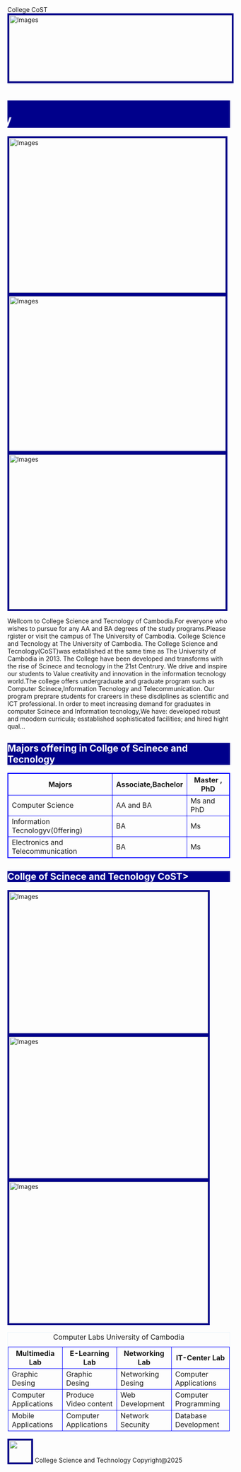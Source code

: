 <!DOCTYPE html>
<html>
<tittle> College CoST </tittle>
    <meta charset="UTF-8">
    <meta name="Viewmport" content="width=device-" width,initial-scale="1.0"> 
    <link href="https://fonts.gogleapis.com/coss2?family=Roboto:wght@400;700&display=swap" rel="stylesheet">
  <link rel="icon" type="image/x-icon" href="images/icon.jpg">
  <link rel="stylesheet" href="styles.css">
  <style>
  img {
     border: 4px solid darkblue;
    }
  </style>
</head>
<body>
<img src="image/banner.jpg" alt="Images" style="width: 1490px;height: 150px;">
<h1 style="color: white;background-color: darkblue;"><marquee behavior="scroll" direction="right" scrollamount="8"><img src="image/cost.jpg" alt="images" style="width: 130px;height: 50px;">ស្វាគមន៍!🌼🪻​ welcome🌻🌞😘 College Science and Tecnology</marquee></h1>
<img src="image/a.jpg" alt="Images" style="width: 490px;height: 350px;">
<img src="image/b.jpg" alt="Images" style="width: 490px;height: 350px;">
<img src="image/c.jpg" alt="Images" style="width: 490px;height: 350px;">
<p>
  Wellcom to College Science and Tecnology of Cambodia.For everyone who wishes to pursue for any AA and BA degrees of the study programs.Please rgister or visit the campus of The University of Cambodia.
  College Science and Tecnology at  The University of Cambodia. The College Science and Tecnology(CoST)was established at the same time as The University of Cambodia in 2013. The College have been developed and transforms with the rise of Scinece and tecnology in the 21st Centrury. We drive and inspire our students to Value creativity and innovation in the information tecnology world.The college offers undergraduate and graduate program such as Computer Scinece,Information Tecnology and Telecommunication. Our program preprare students for crareers in these disdiplines as scientific and ICT professional. In order to meet increasing demand for graduates in computer Scinece and Information tecnology,We have: developed robust and moodern curricula; esstablished sophisticated facilities; and hired hight qual...  
</p>
<h2 style="color: white;background-color: darkblue;">Majors offering in Collge of Scinece and Tecnology </h2>
<head>
      <style>
             table,
             th,
             td {
                 border: 1px solid blue;
             }
      </style>
</head>
 <table style="width: 100%;">
   <tr>
      <th>Majors</th>
      <th>Associate,Bachelor</th>
      <th>Master , PhD</th>
  </tr>
  <tr>
      <td>Computer Science</td>
      <td>AA and BA</td>
      <td>Ms and PhD</td>
  </tr>
      <td>Information Tecnologyv(0ffering)</td>
      <td>BA</td>
      <td>Ms </td>
  <tr>
      <td>Electronics and Telecommunication</td>
      <td> BA</td>
      <td>Ms</td>
  </tr>
</table>
<h2 style="color: white;background-color: darkblue;"> Collge of Scinece and Tecnology CoST></h2>
<img src="image/g.jpg" alt="Images" style="width: 450px;height: 320px;">
<img src="image/it.jpg" alt="Images" style="width: 450px;height: 320px;">
<img src="image/n.jpg" alt="Images" style="width: 450px;height: 320px;">

<table style="width: 100%;border-color: #ebf5fb ;">
  <caption>Computer Labs University of Cambodia</caption>
   
   <tr>
    <th>Multimedia Lab</th>
    <th>E-Learning Lab</th>
    <th>Networking Lab</th>
    <th>IT-Center Lab</th>
  </tr>
  <tr>
      <td rowspan="1">Graphic Desing</td>
      <td>Graphic Desing</td>
      <td>Networking Desing</td>
      <td>Computer Applications</td>
  </tr>
     <td>Computer Applications</td>
     <td>Produce Video content</td>
     <td>Web Development</td>
     <td>Computer Programming</td>
  </tr>
   <tr>
     <td>Mobile Applications</td>
     <td>Computer Applications</td>
     <td>Network Secunity</td>
     <td>Database Development</td>
     </tr>
   
</table>
  
</body>
<footer>
<img src="image/i.jpg" width="50" height="50">
College Science and Technology Copyright@2025 
</footer>
</html>
